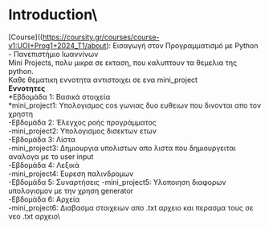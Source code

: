 # Introduction\
[Course]((https://coursity.gr/courses/course-v1:UOI+Prog1+2024_T1/about): Εισαγωγή στον Προγραμματισμό με Python - Πανεπιστήμιο Ιωαννίνων\
Mini Projects, πολυ μικρα σε εκταση, που καλυπτουν τα θεμελια της python.\
Καθε θεματικη εννοτητα αντιστοιχει σε ενα mini_project\
**Εννοτητες**\
 *Εβδομάδα 1: Βασικά στοιχεία\
   *mini_project1: Υπολογισμος cos γωνιας δυο ευθειων που δινονται απο τον χρηστη\
 -Εβδομάδα 2: Έλεγχος ροής προγράμματος\
   -mini_project2: Υπολογισμος δισεκτων ετων\
 -Εβδομάδα 3: Λίστα\
   -mini_project3: Δημιουργια υπολιστων απο λιστα που δημιουργειται αναλογα με το user input\
 -Εβδομάδα 4: Λεξικά\
   -mini_project4: Ευρεση παλινδρομων\
 -Εβδομάδα 5: Συναρτήσεις
   -mini_project5: Υλοποιηση διαφορων υπολογισμον με την χρηση generator \
 -Εβδομάδα 6: Αρχεία\
   -mini_project6: Διαβασμα στοιχειων απο .txt αρχειο και περασμα τους σε νεο .txt αρχειο\

